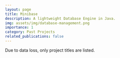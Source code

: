```yaml
---
layout: page
title: Minibase
description: A lightweight Database Engine in Java.
img: assets/img/database-management.png
importance: 1
category: Past Projects
related_publications: false
---
```


Due to data loss, only project titles are listed.
